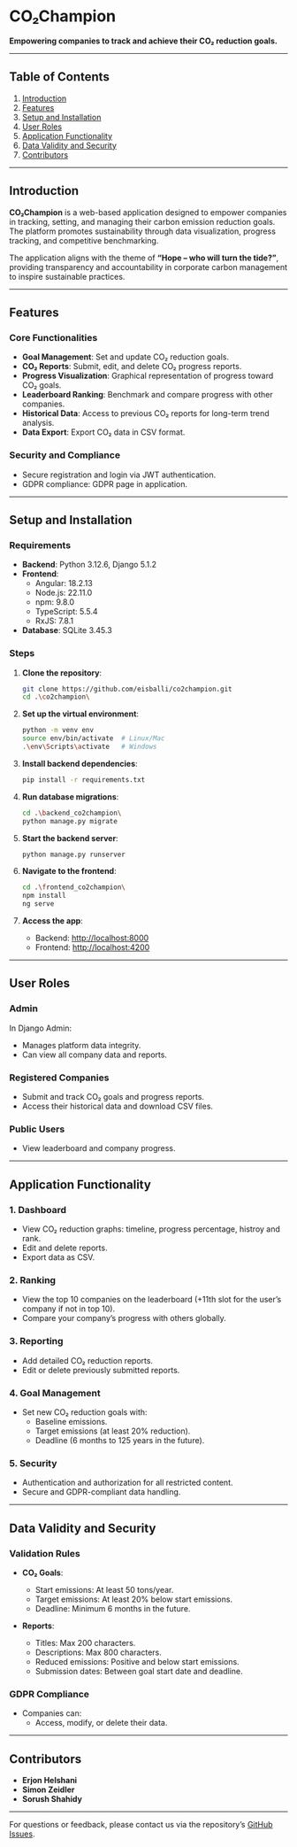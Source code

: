 
# **CO₂Champion**

**Empowering companies to track and achieve their CO₂ reduction goals.**

---

## **Table of Contents**
1. [Introduction](#introduction)
2. [Features](#features)
3. [Setup and Installation](#setup-and-installation)
4. [User Roles](#user-roles)
5. [Application Functionality](#application-functionality)
6. [Data Validity and Security](#data-validity-and-security)
7. [Contributors](#contributors)

---

## **Introduction**
**CO₂Champion** is a web-based application designed to empower companies in tracking, setting, and managing their carbon emission reduction goals. The platform promotes sustainability through data visualization, progress tracking, and competitive benchmarking.

The application aligns with the theme of **“Hope – who will turn the tide?”**, providing transparency and accountability in corporate carbon management to inspire sustainable practices.

---

## **Features**
### **Core Functionalities**
- **Goal Management**: Set and update CO₂ reduction goals.
- **CO₂ Reports**: Submit, edit, and delete CO₂ progress reports.
- **Progress Visualization**: Graphical representation of progress toward CO₂ goals.
- **Leaderboard Ranking**: Benchmark and compare progress with other companies.
- **Historical Data**: Access to previous CO₂ reports for long-term trend analysis.
- **Data Export**: Export CO₂ data in CSV format.

### **Security and Compliance**
- Secure registration and login via JWT authentication.
- GDPR compliance: GDPR page in application.

---

## **Setup and Installation**
### **Requirements**
- **Backend**: Python 3.12.6, Django 5.1.2
- **Frontend**: 
    - Angular: 18.2.13
    - Node.js: 22.11.0
    - npm: 9.8.0
    - TypeScript: 5.5.4
    - RxJS: 7.8.1
- **Database**: SQLite 3.45.3

### **Steps**
1. **Clone the repository**:
   ```bash
   git clone https://github.com/eisballi/co2champion.git
   cd .\co2champion\
   ```

2. **Set up the virtual environment**:
   ```bash
   python -m venv env
   source env/bin/activate  # Linux/Mac
   .\env\Scripts\activate   # Windows
   ```

3. **Install backend dependencies**:
   ```bash
   pip install -r requirements.txt
   ```

4. **Run database migrations**:
   ```bash
   cd .\backend_co2champion\ 
   python manage.py migrate
   ```

5. **Start the backend server**:
   ```bash
   python manage.py runserver
   ```

6. **Navigate to the frontend**:
   ```bash
   cd .\frontend_co2champion\
   npm install
   ng serve
   ```

7. **Access the app**:
   - Backend: [http://localhost:8000](http://localhost:8000)
   - Frontend: [http://localhost:4200](http://localhost:4200)

---

## **User Roles**
### **Admin**
In Django Admin:
- Manages platform data integrity.
- Can view all company data and reports.

### **Registered Companies**
- Submit and track CO₂ goals and progress reports.
- Access their historical data and download CSV files.

### **Public Users**
- View leaderboard and company progress.

---

## **Application Functionality**
### **1. Dashboard**
- View CO₂ reduction graphs: timeline, progress percentage, histroy and rank.
- Edit and delete reports.
- Export data as CSV.

### **2. Ranking**
- View the top 10 companies on the leaderboard (+11th slot for the user’s company if not in top 10).
- Compare your company’s progress with others globally.

### **3. Reporting**
- Add detailed CO₂ reduction reports.
- Edit or delete previously submitted reports.

### **4. Goal Management**
- Set new CO₂ reduction goals with:
  - Baseline emissions.
  - Target emissions (at least 20% reduction).
  - Deadline (6 months to 125 years in the future).

### **5. Security**
- Authentication and authorization for all restricted content.
- Secure and GDPR-compliant data handling.

---

## **Data Validity and Security**
### **Validation Rules**
- **CO₂ Goals**:
  - Start emissions: At least 50 tons/year.
  - Target emissions: At least 20% below start emissions.
  - Deadline: Minimum 6 months in the future.

- **Reports**:
  - Titles: Max 200 characters.
  - Descriptions: Max 800 characters.
  - Reduced emissions: Positive and below start emissions.
  - Submission dates: Between goal start date and deadline.

### **GDPR Compliance**
- Companies can:
  - Access, modify, or delete their data.

---

## **Contributors**
- **Erjon Helshani**
- **Simon Zeidler**
- **Sorush Shahidy**

---

For questions or feedback, please contact us via the repository’s [GitHub Issues](https://github.com/eisballi/co2champion/issues). 
